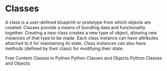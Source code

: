 # Classes

A class is a user-defined blueprint or prototype from which objects are created. Classes provide a means of bundling data and functionality together. Creating a new class creates a new type of object, allowing new instances of that type to be made. Each class instance can have attributes attached to it for maintaining its state. Class instances can also have methods (defined by their class) for modifying their state.

<ResourceGroupTitle>Free Content</ResourceGroupTitle>
<BadgeLink colorScheme='blue' badgeText='Official Docs' href='https://docs.python.org/3/tutorial/classes.html'>Classes in Python</BadgeLink>
<BadgeLink colorScheme='yellow' badgeText='Read' href='https://www.geeksforgeeks.org/python-classes-and-objects/'>Python Classes and Objects</BadgeLink>
<BadgeLink colorScheme='yellow' badgeText='Read' href='https://www.w3schools.com/python/python_classes.asp'>Python Classes and Objects</BadgeLink>

